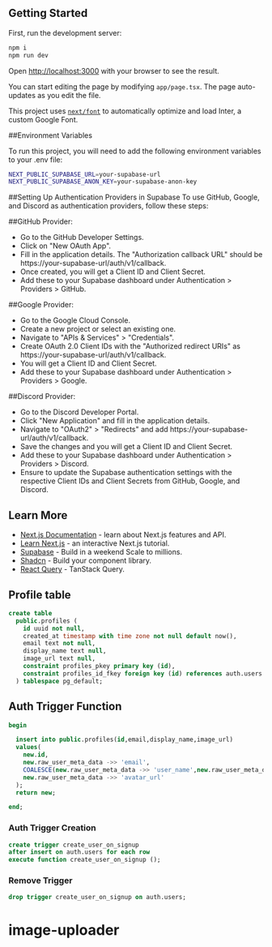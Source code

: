 ## Getting Started

First, run the development server:

```bash
npm i
npm run dev
```

Open [http://localhost:3000](http://localhost:3000) with your browser to see the result.

You can start editing the page by modifying `app/page.tsx`. The page auto-updates as you edit the file.

This project uses [`next/font`](https://nextjs.org/docs/basic-features/font-optimization) to automatically optimize and load Inter, a custom Google Font.

##Environment Variables

To run this project, you will need to add the following environment variables to your .env file:

```bash
NEXT_PUBLIC_SUPABASE_URL=your-supabase-url
NEXT_PUBLIC_SUPABASE_ANON_KEY=your-supabase-anon-key
```

##Setting Up Authentication Providers in Supabase
To use GitHub, Google, and Discord as authentication providers, follow these steps:

##GitHub Provider:
* Go to the GitHub Developer Settings.
* Click on "New OAuth App".
* Fill in the application details. The "Authorization callback URL" should be https://your-supabase-url/auth/v1/callback.
* Once created, you will get a Client ID and Client Secret.
* Add these to your Supabase dashboard under Authentication > Providers > GitHub.

  
##Google Provider:
* Go to the Google Cloud Console.
* Create a new project or select an existing one.
* Navigate to "APIs & Services" > "Credentials".
* Create OAuth 2.0 Client IDs with the "Authorized redirect URIs" as https://your-supabase-url/auth/v1/callback.
* You will get a Client ID and Client Secret.
* Add these to your Supabase dashboard under Authentication > Providers > Google.

  
##Discord Provider:
* Go to the Discord Developer Portal.
* Click "New Application" and fill in the application details.
* Navigate to "OAuth2" > "Redirects" and add https://your-supabase-url/auth/v1/callback.
* Save the changes and you will get a Client ID and Client Secret.
* Add these to your Supabase dashboard under Authentication > Providers > Discord.
* Ensure to update the Supabase authentication settings with the respective Client IDs and Client Secrets from GitHub, Google, and Discord.

## Learn More

-   [Next.js Documentation](https://nextjs.org/docs) - learn about Next.js features and API.
-   [Learn Next.js](https://nextjs.org/learn) - an interactive Next.js tutorial.
-   [Supabase](https://supabase.com/) - Build in a weekend Scale to millions.
-   [Shadcn](https://ui.shadcn.com/) - Build your component library.
-   [React Query](https://tanstack.com/query/latest/) - TanStack Query.

## Profile table

```sql
create table
  public.profiles (
    id uuid not null,
    created_at timestamp with time zone not null default now(),
    email text not null,
    display_name text null,
    image_url text null,
    constraint profiles_pkey primary key (id),
    constraint profiles_id_fkey foreign key (id) references auth.users (id) on update cascade on delete cascade
  ) tablespace pg_default;
```

## Auth Trigger Function

```sql
begin

  insert into public.profiles(id,email,display_name,image_url)
  values(
    new.id,
    new.raw_user_meta_data ->> 'email',
    COALESCE(new.raw_user_meta_data ->> 'user_name',new.raw_user_meta_data ->> 'name'),
    new.raw_user_meta_data ->> 'avatar_url'
  );
  return new;

end;
```

### Auth Trigger Creation

```sql
create trigger create_user_on_signup
after insert on auth.users for each row
execute function create_user_on_signup ();
```

### Remove Trigger

```sql
drop trigger create_user_on_signup on auth.users;
```
# image-uploader
